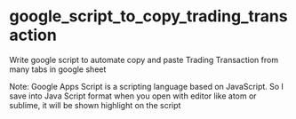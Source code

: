# google_script_to_copy_trading_transaction
Write google script to automate copy and paste Trading Transaction from many tabs in google sheet

Note: Google Apps Script is a scripting language based on JavaScript. So I save into Java Script format when you open with editor like atom or sublime, it will be shown highlight on the script
